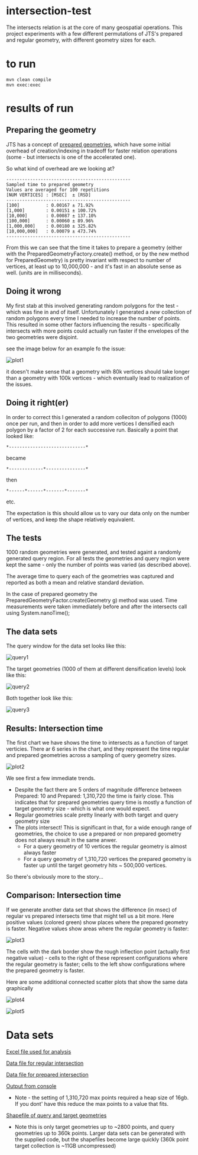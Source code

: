 # intersection-test
The intersects relation is at the core of many geospatial operations.  This project experiments with a few different permutations of JTS's prepared and regular geometry, with different geometry sizes for each.

# to run
```
mvn clean compile
mvn exec:exec
```
# results of run

## Preparing the geometry
JTS has a concept of [prepared geometries](http://lin-ear-th-inking.blogspot.com/2007/08/preparedgeometry-efficient-batch.html), which have some initial overhead of creation/indexing in tradeoff for faster relation operations (some - but intersects is one of the accelerated one).

So what kind of overhead are we looking at?

```
-----------------------------------------------
Sampled time to prepared geometry
Values are averaged for 100 repetitions
[NUM VERTICES] : [MSEC]  ± [RSD]
-----------------------------------------------
[100]          : 0.00167 ± 71.92%
[1,000]        : 0.00151 ± 100.72%
[10,000]       : 0.00087 ± 137.10%
[100,000]      : 0.00060 ± 89.96%
[1,000,000]    : 0.00180 ± 325.82%
[10,000,000]   : 0.00079 ± 473.74%
-----------------------------------------------
```
From this we can see that the time it takes to prepare a geometry (either with the PreparedGeometryFactory.create() method, or by the new method for PreparedGeometry) is pretty invariant with respect to number of vertices, at least up to 10,000,000 - and it's fast in an absolute sense as well. (units are in milliseconds).


## Doing it wrong

My first stab at this involved generating random polygons for the test - which was fine in and of itself.  Unfortunately I generated a *new* collection of random polygons every time I needed to increase the number of points.  This resulted in some other factors influencing the results - specifically intersects with more points could actually run faster if the envelopes of the two geometries were disjoint.  

see the image below for an example fo the issue:

![plot1](https://raw.githubusercontent.com/chrisbennight/intersection-test/master/src/main/resources/old%20-%20Plot%20query%20geom%20vs%20time%20by%20target%20geom%20-%20prepared.png)

it doesn't make sense that a geometry with 80k vertices should take longer than a geometry with 100k vertices - which eventually lead to realization of the issues.

## Doing it right(er)

In order to correct this I generated a random colleciton of polygons (1000) once per run, and then in order to add more vertices I densified each polygon by a factor of 2 for each successive run.   Basically a point that looked like:

```
*-----------------------------*
```
became
```
*-------------*---------------*
```
then
```
*------*------*-------*-------*
```
etc.

The expectation is this should allow us to vary our data only on the number of vertices, and keep the shape relatively equivalent.

## The tests

1000 random geometries were generated, and tested againt a randomly generated query region.  For all tests the geometries and query region were kept the same - only the number of points was varied (as described above).

The average time to query each of the geometries was captured and reported as both a mean and relative standard deviation.

In the case of prepared geometry the PreparedGeometryFactor.create(Geometry g) method was used.  Time measurements were taken immediately before and after the intersects call using System.nanoTime();

## The data sets

The query window for the data set looks like this:

![query1](https://raw.githubusercontent.com/chrisbennight/intersection-test/master/src/main/resources/query-feature.png)

The target geometries (1000 of them at different densification levels) look like this:

![query2](https://raw.githubusercontent.com/chrisbennight/intersection-test/master/src/main/resources/target-feature.png)

Both together look like this:

![query3](https://raw.githubusercontent.com/chrisbennight/intersection-test/master/src/main/resources/query-and-target-feature.png)

## Results: Intersection time

The first chart we have shows the time to intersects as a function of target verticies.  There ar 6 series in the chart, and they represent the time regular and prepared geometries across a sampling of query geometry sizes.

![plot2](https://raw.githubusercontent.com/chrisbennight/intersection-test/master/src/main/resources/time%20to%20intersect%20both.png)

We see first a few immediate trends.  
  * Despite the fact there are 5 orders of magnitude difference between Prepared: 10 and Prepared: 1,310,720 the time is fairly close.  This indicates that for prepared geometries query time is mostly a function of target geometry size - which is what one would expect.
  * Regular geometries scale pretty linearly with both target and query geometry size
  * The plots intersect!  This is significant in that, for a wide enough range of geometries, the choice to use a prepared or non prepared geometry does not always result in the same anwer.  
    * For a query geometry of 10 vertices the regular geometry is almost always faster
    * For a query geometry of 1,310,720 vertices the prepared geometry is faster up until the target geometry hits ~ 500,000 vertices.
    
So there's obviously more to the story...

## Comparison: Intersection time

If we generate another data set that shows the difference (in msec) of regular vs prepared intersects time that might tell us a bit more.  Here positive values (colored green) show places where the prepared geometry is faster.  Negative values show areas where the regular geometry is faster:

![plot3](https://raw.githubusercontent.com/chrisbennight/intersection-test/master/src/main/resources/difference%20-%20prepared%20vs%20non%20prepared%20-%20chart.png)

The cells with the dark border show the rough inflection point (actually first negative value) - cells to the right of these represent configurations where the regular geometry is faster;  cells to the left show configurations where the prepared geometry is faster.

Here are some additional connected scatter plots that show the same data graphically

![plot4](https://raw.githubusercontent.com/chrisbennight/intersection-test/master/src/main/resources/time%20improvement%20vs%20target%20vertices.png)

![plot5](https://raw.githubusercontent.com/chrisbennight/intersection-test/master/src/main/resources/time%20improvement%20vs%20query%20vertices.png)

# Data sets

[Excel file used for analysis](https://github.com/chrisbennight/intersection-test/raw/master/src/main/resources/intersects-tests.xlsx)

[Data file for regular intersection](https://github.com/chrisbennight/intersection-test/blob/master/intersects.csv)

[Data file for prepared intersection](https://github.com/chrisbennight/intersection-test/blob/master/preparedIntersects.csv)

[Output from console](https://gist.github.com/chrisbennight/5b6de193decaf7a3fd54)
  * Note - the setting of 1,310,720 max points required a heap size of 16gb.  If you dont' have this reduce the max points to a value that fits.
 
[Shapefile of query and target geometries](https://github.com/chrisbennight/intersection-test/raw/master/src/main/resources/shapefiles_small.zip)
  * Note this is only target geometries up to ~2800 points, and query geometries up to 360k points.   Larger data sets can be generated with the supplied code, but the shapefiles become large quickly (360k point target collection is ~11GB uncompressed)
   
  



